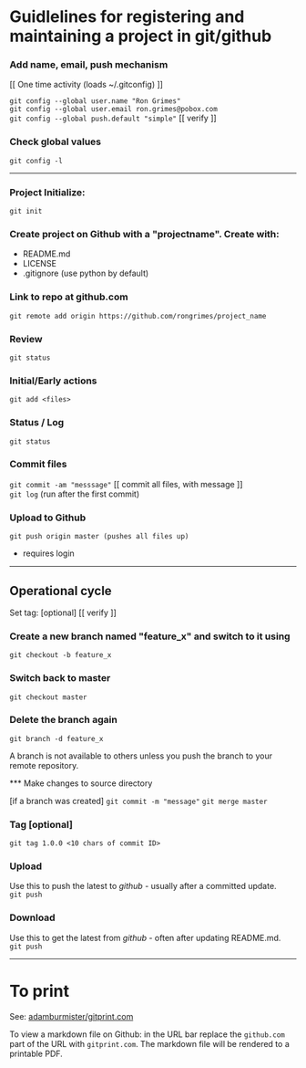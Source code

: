 # Guidlelines for registering and maintaining a project in git/github

### Add name, email, push mechanism
[[ One time activity (loads ~/.gitconfig) ]]  

`git config --global user.name "Ron Grimes"`  
`git config --global user.email ron.grimes@pobox.com`  
`git config --global push.default "simple"`    [[ verify  ]]

### Check global values   
`git config -l`

---

### Project Initialize:  
`git init`

### Create project on Github with a "projectname". Create with:
* README.md
* LICENSE
* .gitignore (use python by default)

### Link to repo at github.com  
`git remote add origin https://github.com/rongrimes/project_name`
   
### Review  
`git status`

### Initial/Early actions  
`git add <files>`

### Status / Log  
`git status`
   
### Commit files   
`git commit -am "messsage"`   [[ commit all files, with message ]]  
`git log` (run after the first commit)
   
### Upload to Github
`git push origin master (pushes all files up)`  
* requires login	

---

## Operational cycle
Set tag: [optional]	[[ verify ]]

### Create a new branch named "feature_x" and switch to it using
`git checkout -b feature_x`

### Switch back to master
`git checkout master`
   
### Delete the branch again
`git branch -d feature_x`
   
A branch is not available to others unless you push the branch to your remote repository.

*** Make changes to source directory

[if a branch was created]
`git commit -m "message"`
`git merge master`

### Tag [optional]
`git tag 1.0.0 <10 chars of commit ID>`
  
### Upload
Use this to push the latest to _github_ - usually after a committed update.  
`git push`

### Download
Use this to get the latest from _github_ - often after updating README.md.  
`git push`



---
# To print

See: [adamburmister/gitprint.com](https://github.com/adamburmister/gitprint.com)

To view a markdown file on Github: in the URL bar replace the `github.com` part of the URL with `gitprint.com`. The markdown file will be rendered to a printable PDF.
